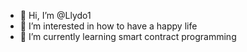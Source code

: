 - 👋 Hi, I’m @Llydo1
- 👀 I’m interested in how to have a happy life
- 🌱 I’m currently learning smart contract programming

<!---
Llydo1/Llydo1 is a ✨ special ✨ repository because its `README.md` (this file) appears on your GitHub profile.
You can click the Preview link to take a look at your changes.
--->
